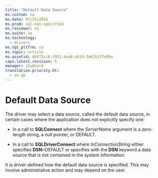 ```yaml
---
title: "Default Data Source"
ms.custom: na
ms.date: 07/31/2016
ms.prod: sql-non-specified
ms.reviewer: na
ms.suite: na
ms.technology: 
  - drivers
ms.tgt_pltfrm: na
ms.topic: article
ms.assetid: dd473cc6-f051-4aa0-ab14-3dd1b37fe99e
caps.latest.revision: 5
manager: jhubbard
translation.priority.ht: 
  - en-gb
---
```

# Default Data Source
The driver may select a data source, called the default data source, in certain cases where the application does not explicitly specify one:  
  
-   In a call to **SQLConnect** where the *ServerName* argument is a zero-length string, a null pointer, or DEFAULT.  
  
-   In a call to **SQLDriverConnect** where *InConnectionString* either specifies **DSN**=DEFAULT or specifies with the **DSN** keyword a data source that is not contained in the system information.  
  
 It is driver-defined how the default data source is specified. This may involve administrative action and may depend on the user.